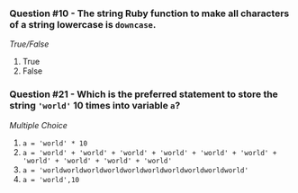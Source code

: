 ### Question #10 - The string Ruby function to make all characters of a string lowercase is `downcase`.

*True/False*

1. True
2. False

### Question #21 - Which is the preferred statement to store the string `'world'` 10 times into variable `a`?

*Multiple Choice*

1. `a = 'world' * 10`
2. `a = 'world' + 'world' + 'world' + 'world' + 'world' + 'world' + 'world' + 'world' + 'world' + 'world'`
3. `a = 'worldworldworldworldworldworldworldworldworldworld'`
4. `a = 'world',10`
